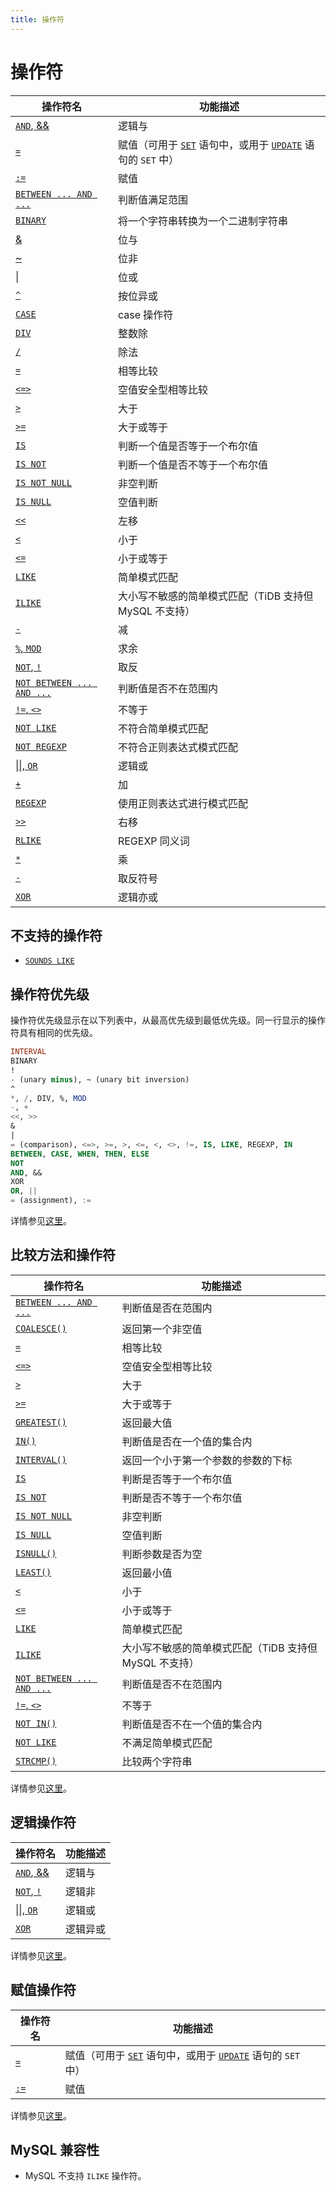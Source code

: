 ```yaml
---
title: 操作符
---
```


# 操作符

| 操作符名 | 功能描述 |
| ------- | -------------------------------- |
| [`AND`, &&](https://dev.mysql.com/doc/refman/8.0/en/logical-operators.html#operator_and) | 逻辑与 |
| [`=`](https://dev.mysql.com/doc/refman/8.0/en/assignment-operators.html#operator_assign-equal) | 赋值（可用于 [`SET`](https://dev.mysql.com/doc/refman/8.0/en/set-variable.html) 语句中，或用于 [`UPDATE`](https://dev.mysql.com/doc/refman/8.0/en/update.html) 语句的 `SET` 中） |
| [`:=`](https://dev.mysql.com/doc/refman/8.0/en/assignment-operators.html#operator_assign-value) | 赋值 |
| [`BETWEEN ... AND ...`](https://dev.mysql.com/doc/refman/8.0/en/comparison-operators.html#operator_between) | 判断值满足范围 |
| [`BINARY`](https://dev.mysql.com/doc/refman/8.0/en/cast-functions.html#operator_binary) | 将一个字符串转换为一个二进制字符串 |
| [&](https://dev.mysql.com/doc/refman/8.0/en/bit-functions.html#operator_bitwise-and) | 位与 |
| [~](https://dev.mysql.com/doc/refman/8.0/en/bit-functions.html#operator_bitwise-invert) | 位非 |
| [\|](https://dev.mysql.com/doc/refman/8.0/en/bit-functions.html#operator_bitwise-or) | 位或 |
| [`^`](https://dev.mysql.com/doc/refman/8.0/en/bit-functions.html#operator_bitwise-xor) | 按位异或 |
| [`CASE`](https://dev.mysql.com/doc/refman/8.0/en/flow-control-functions.html#operator_case) | case 操作符 |
| [`DIV`](https://dev.mysql.com/doc/refman/8.0/en/arithmetic-functions.html#operator_div) | 整数除 |
| [`/`](https://dev.mysql.com/doc/refman/8.0/en/arithmetic-functions.html#operator_divide) | 除法 |
| [`=`](https://dev.mysql.com/doc/refman/8.0/en/comparison-operators.html#operator_equal) | 相等比较 |
| [`<=>`](https://dev.mysql.com/doc/refman/8.0/en/comparison-operators.html#operator_equal-to) | 空值安全型相等比较 |
| [`>`](https://dev.mysql.com/doc/refman/8.0/en/comparison-operators.html#operator_greater-than) | 大于 |
| [`>=`](https://dev.mysql.com/doc/refman/8.0/en/comparison-operators.html#operator_greater-than-or-equal) | 大于或等于 |
| [`IS`](https://dev.mysql.com/doc/refman/8.0/en/comparison-operators.html#operator_is) | 判断一个值是否等于一个布尔值 |
| [`IS NOT`](https://dev.mysql.com/doc/refman/8.0/en/comparison-operators.html#operator_is-not) | 判断一个值是否不等于一个布尔值 |
| [`IS NOT NULL`](https://dev.mysql.com/doc/refman/8.0/en/comparison-operators.html#operator_is-not-null) | 非空判断 |
| [`IS NULL`](https://dev.mysql.com/doc/refman/8.0/en/comparison-operators.html#operator_is-null) | 空值判断 |
| [`<<`](https://dev.mysql.com/doc/refman/8.0/en/bit-functions.html#operator_left-shift) | 左移 |
| [`<`](https://dev.mysql.com/doc/refman/8.0/en/comparison-operators.html#operator_less-than) | 小于 |
| [`<=`](https://dev.mysql.com/doc/refman/8.0/en/comparison-operators.html#operator_less-than-or-equal) | 小于或等于 |
| [`LIKE`](https://dev.mysql.com/doc/refman/8.0/en/string-comparison-functions.html#operator_like) | 简单模式匹配 |
| [`ILIKE`](https://www.postgresql.org/docs/current/functions-matching.html) | 大小写不敏感的简单模式匹配（TiDB 支持但 MySQL 不支持） |
| [`-`](https://dev.mysql.com/doc/refman/8.0/en/arithmetic-functions.html#operator_minus) | 减 |
| [`%`, `MOD`](https://dev.mysql.com/doc/refman/8.0/en/arithmetic-functions.html#operator_mod) | 求余 |
| [`NOT`, `!`](https://dev.mysql.com/doc/refman/8.0/en/logical-operators.html#operator_not) | 取反 |
| [`NOT BETWEEN ... AND ...`](https://dev.mysql.com/doc/refman/8.0/en/comparison-operators.html#operator_not-between) | 判断值是否不在范围内 |
| [`!=`, `<>`](https://dev.mysql.com/doc/refman/8.0/en/comparison-operators.html#operator_not-equal) | 不等于 |
| [`NOT LIKE`](https://dev.mysql.com/doc/refman/8.0/en/string-comparison-functions.html#operator_not-like) | 不符合简单模式匹配 |
| [`NOT REGEXP`](https://dev.mysql.com/doc/refman/8.0/en/regexp.html#operator_not-regexp) | 不符合正则表达式模式匹配 |
| [\|\|, `OR`](https://dev.mysql.com/doc/refman/8.0/en/logical-operators.html#operator_or) | 逻辑或 |
| [`+`](https://dev.mysql.com/doc/refman/8.0/en/arithmetic-functions.html#operator_plus) | 加 |
| [`REGEXP`](https://dev.mysql.com/doc/refman/8.0/en/regexp.html#operator_regexp) | 使用正则表达式进行模式匹配 |
| [`>>`](https://dev.mysql.com/doc/refman/8.0/en/bit-functions.html#operator_right-shift) | 右移 |
| [`RLIKE`](https://dev.mysql.com/doc/refman/8.0/en/regexp.html#operator_regexp) | REGEXP 同义词 |
| [`*`](https://dev.mysql.com/doc/refman/8.0/en/arithmetic-functions.html#operator_times) | 乘 |
| [`-`](https://dev.mysql.com/doc/refman/8.0/en/arithmetic-functions.html#operator_unary-minus) | 取反符号 |
| [`XOR`](https://dev.mysql.com/doc/refman/8.0/en/logical-operators.html#operator_xor) | 逻辑亦或 |

## 不支持的操作符

* [`SOUNDS LIKE`](https://dev.mysql.com/doc/refman/8.0/en/string-functions.html#operator_sounds-like)

## 操作符优先级

操作符优先级显示在以下列表中，从最高优先级到最低优先级。同一行显示的操作符具有相同的优先级。

```sql
INTERVAL
BINARY
!
- (unary minus), ~ (unary bit inversion)
^
*, /, DIV, %, MOD
-, +
<<, >>
&
|
= (comparison), <=>, >=, >, <=, <, <>, !=, IS, LIKE, REGEXP, IN
BETWEEN, CASE, WHEN, THEN, ELSE
NOT
AND, &&
XOR
OR, ||
= (assignment), :=
```

详情参见[这里](https://dev.mysql.com/doc/refman/8.0/en/operator-precedence.html)。

## 比较方法和操作符

| 操作符名 | 功能描述 |
| ------- | -------------------------------- |
| [`BETWEEN ... AND ...`](https://dev.mysql.com/doc/refman/8.0/en/comparison-operators.html#operator_between) | 判断值是否在范围内 |
| [`COALESCE()`](https://dev.mysql.com/doc/refman/8.0/en/comparison-operators.html#function_coalesce) | 返回第一个非空值 |
| [`=`](https://dev.mysql.com/doc/refman/8.0/en/comparison-operators.html#operator_equal) | 相等比较 |
| [`<=>`](https://dev.mysql.com/doc/refman/8.0/en/comparison-operators.html#operator_equal-to) | 空值安全型相等比较 |
| [`>`](https://dev.mysql.com/doc/refman/8.0/en/comparison-operators.html#operator_greater-than) | 大于 |
| [`>=`](https://dev.mysql.com/doc/refman/8.0/en/comparison-operators.html#operator_greater-than-or-equal) | 大于或等于 |
| [`GREATEST()`](https://dev.mysql.com/doc/refman/8.0/en/comparison-operators.html#function_greatest) | 返回最大值 |
| [`IN()`](https://dev.mysql.com/doc/refman/8.0/en/comparison-operators.html#operator_in) | 判断值是否在一个值的集合内 |
| [`INTERVAL()`](https://dev.mysql.com/doc/refman/8.0/en/comparison-operators.html#function_interval) | 返回一个小于第一个参数的参数的下标 |
| [`IS`](https://dev.mysql.com/doc/refman/8.0/en/comparison-operators.html#operator_is) | 判断是否等于一个布尔值 |
| [`IS NOT`](https://dev.mysql.com/doc/refman/8.0/en/comparison-operators.html#operator_is-not) | 判断是否不等于一个布尔值 |
| [`IS NOT NULL`](https://dev.mysql.com/doc/refman/8.0/en/comparison-operators.html#operator_is-not-null) | 非空判断 |
| [`IS NULL`](https://dev.mysql.com/doc/refman/8.0/en/comparison-operators.html#operator_is-null) | 空值判断 |
| [`ISNULL()`](https://dev.mysql.com/doc/refman/8.0/en/comparison-operators.html#function_isnull) | 判断参数是否为空 |
| [`LEAST()`](https://dev.mysql.com/doc/refman/8.0/en/comparison-operators.html#function_least) | 返回最小值 |
| [`<`](https://dev.mysql.com/doc/refman/8.0/en/comparison-operators.html#operator_less-than) | 小于 |
| [`<=`](https://dev.mysql.com/doc/refman/8.0/en/comparison-operators.html#operator_less-than-or-equal) | 小于或等于 |
| [`LIKE`](https://dev.mysql.com/doc/refman/8.0/en/string-comparison-functions.html#operator_like) | 简单模式匹配 |
| [`ILIKE`](https://www.postgresql.org/docs/current/functions-matching.html) | 大小写不敏感的简单模式匹配（TiDB 支持但 MySQL 不支持） |
| [`NOT BETWEEN ... AND ...`](https://dev.mysql.com/doc/refman/8.0/en/comparison-operators.html#operator_not-between) | 判断值是否不在范围内 |
| [`!=`, `<>`](https://dev.mysql.com/doc/refman/8.0/en/comparison-operators.html#operator_not-equal) | 不等于 |
| [`NOT IN()`](https://dev.mysql.com/doc/refman/8.0/en/comparison-operators.html#operator_not-in) | 判断值是否不在一个值的集合内 |
| [`NOT LIKE`](https://dev.mysql.com/doc/refman/8.0/en/string-comparison-functions.html#operator_not-like) | 不满足简单模式匹配 |
| [`STRCMP()`](https://dev.mysql.com/doc/refman/8.0/en/string-comparison-functions.html#function_strcmp) | 比较两个字符串 |

详情参见[这里](https://dev.mysql.com/doc/refman/8.0/en/comparison-operators.html)。

## 逻辑操作符

| 操作符名 | 功能描述 |
| ------- | -------------------------------- |
| [`AND`, &&](https://dev.mysql.com/doc/refman/8.0/en/logical-operators.html#operator_and) | 逻辑与 |
| [`NOT`, `!`](https://dev.mysql.com/doc/refman/8.0/en/logical-operators.html#operator_not) | 逻辑非 |
| [\|\|, `OR`](https://dev.mysql.com/doc/refman/8.0/en/logical-operators.html#operator_or) | 逻辑或 |
| [`XOR`](https://dev.mysql.com/doc/refman/8.0/en/logical-operators.html#operator_xor) | 逻辑异或 |

详情参见[这里](https://dev.mysql.com/doc/refman/8.0/en/group-by-handling.html)。

## 赋值操作符

| 操作符名 | 功能描述 |
| ------- | -------------------------------- |
| [`=`](https://dev.mysql.com/doc/refman/8.0/en/assignment-operators.html#operator_assign-equal) | 赋值（可用于 [`SET`](https://dev.mysql.com/doc/refman/8.0/en/set-variable.html) 语句中，或用于 [`UPDATE`](https://dev.mysql.com/doc/refman/8.0/en/update.html) 语句的 `SET` 中） |
| [`:=`](https://dev.mysql.com/doc/refman/8.0/en/assignment-operators.html#operator_assign-value) | 赋值 |

详情参见[这里](https://dev.mysql.com/doc/refman/8.0/en/group-by-functional-dependence.html)。

## MySQL 兼容性

* MySQL 不支持 `ILIKE` 操作符。
